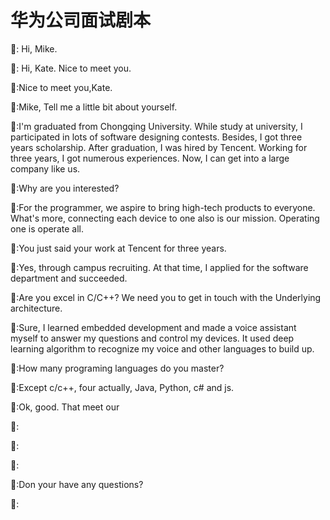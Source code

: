 # 华为公司面试剧本
:man:: Hi, Mike.

:woman:: Hi, Kate. Nice to meet you.

:man::Nice to meet you,Kate. 

:woman::Mike, Tell me a little bit about yourself.

:man::I'm graduated from Chongqing University. While study at university, I participated in lots of software designing contests. Besides, I got three years scholarship. After graduation, I was hired by Tencent. Working for three years, I got numerous experiences. Now, I can get into a large company like us. 

:woman::Why are you interested? 

:man::For the programmer, we aspire to bring high-tech products to everyone. What's more, connecting each device to one also is our mission. Operating one is operate all. 

:woman::You just said your work at Tencent for three years.

:man::Yes, through campus recruiting. At that time, I applied for the software department and succeeded. 

:woman::Are you excel in C/C++? We need you to get in touch with the Underlying architecture.

:man::Sure, I learned embedded development and made a voice assistant myself to answer my questions and control my devices. It used deep learning algorithm to recognize my voice and other languages to build up. 

:woman::How many programing languages do you master?

:man::Except c/c++, four actually, Java, Python, c# and js.

:woman::Ok, good. That meet our 

:man::

:woman::

:man::

:woman::Don your have any questions? 

:man::

